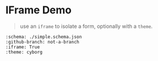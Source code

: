 # IFrame Demo

> use an `iframe` to isolate a form, optionally with a `theme`.

```{github-pr}
:schema: ./simple.schema.json
:github-branch: not-a-branch
:iframe: True
:theme: cyborg
```
